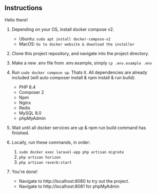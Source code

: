 ## Instructions

Hello there!


1. Depending on your OS, install docker compose v2.

    - Ubuntu: `sudo apt install docker-compose-v2`
    - MacOS: `Go to docker website & download the installer`

2. Clone this project repository, and navigate into the project directory.

3. Make a new .env file from .env.example, simply `cp .env.example .env`

4. Run `sudo docker compose up`. Thats it. All dependencies are already included (will auto composer install & npm install & run build): 
    - PHP 8.4
    - Composer 2
    - Npm
    - Nginx
    - Redis
    - MySQL 8.0
    - phpMyAdmin

5. Wait until all docker services are up & npm run build command has finished.

6. Locally, run these commands, in order:
    1. `sudo docker exec laravel-app php artisan migrate`
    2. `php artisan horizon`
    3. `php artisan reverb:start`

7. You're done! 

    - Navigate to http://localhost:8080 to try out the project.
    - Navigate to http://localhost:8081 for phpMyAdmin

